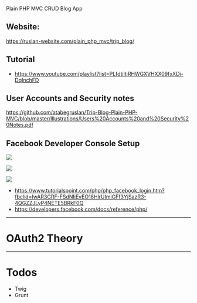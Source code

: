 Plain PHP MVC CRUD Blog App

## Website:

https://ruslan-website.com/plain_php_mvc/trip_blog/

## Tutorial

- https://www.youtube.com/playlist?list=PLfdtiltiRHWGXVHXX09fxXDi-DqInchFD

## User Accounts and Security notes

https://github.com/atabegruslan/Trip-Blog-Plain-PHP-MVC/blob/master/Illustrations/Users%20Accounts%20and%20Security%20Notes.pdf

## Facebook Developer Console Setup

![](https://raw.githubusercontent.com/atabegruslan/Trip-Blog-Plain-PHP-MVC/master/Illustrations/FBSignin1.PNG)

![](https://raw.githubusercontent.com/atabegruslan/Trip-Blog-Plain-PHP-MVC/master/Illustrations/FBSignin2.PNG)

![](https://raw.githubusercontent.com/atabegruslan/Trip-Blog-Plain-PHP-MVC/master/Illustrations/FBSignin3.PNG)

- https://www.tutorialspoint.com/php/php_facebook_login.htm?fbclid=IwAR3GRF-FSdNIiEvEO18HlrUImiGFf3YjSazR3-4QGZZJLyP4NETE5BRkF0Q
- https://developers.facebook.com/docs/reference/php/

---

# OAuth2 Theory

---

# Todos

- Twig
- Grunt
